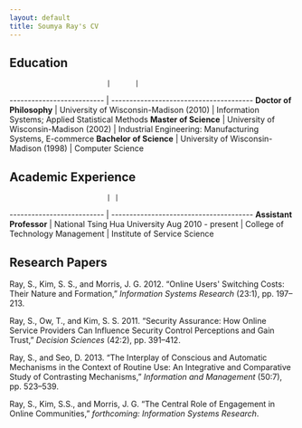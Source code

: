 ```yaml
---
layout: default
title: Soumya Ray's CV
---
```


Education
---
                            |      |
 -------------------------- | ---------------------------------------
<b>Doctor of Philosophy</b> | University of Wisconsin-Madison (2010)
                            | Information Systems; Applied Statistical Methods
<b>Master of Science</b>    | University of Wisconsin-Madison (2002)
                            | Industrial Engineering: Manufacturing Systems, E-commerce
<b>Bachelor of Science</b>  | University of Wisconsin-Madison (1998)
                            | Computer Science

Academic Experience
---
                            | |
 -------------------------- | ---------------------------------------
<b>Assistant Professor</b>  | National Tsing Hua University
Aug 2010 - present          | College of Technology Management
                            | Institute of Service Science

Research Papers
---
Ray, S., Kim, S. S., and Morris, J. G. 2012. “Online Users' Switching Costs:
Their Nature and Formation,” *Information Systems Research* (23:1), pp. 197–213.

Ray, S., Ow, T., and Kim, S. S. 2011. “Security Assurance: How Online Service
Providers Can Influence Security Control Perceptions and Gain Trust,”
*Decision Sciences* (42:2), pp. 391–412.

Ray, S., and Seo, D. 2013. “The Interplay of Conscious and Automatic Mechanisms
in the Context of Routine Use: An Integrative and Comparative Study of
Contrasting Mechanisms,” *Information and Management* (50:7), pp. 523–539.

Ray, S., Kim, S.S., and Morris, J. G. “The Central Role of Engagement in Online
Communities,” *forthcoming: Information Systems Research*.
